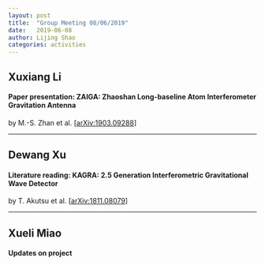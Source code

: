 ```yaml
---
layout: post
title:  "Group Meeting 08/06/2019"
date:   2019-06-08
author: Lijing Shao
categories: activities
---
```




## Xuxiang Li

#### Paper presentation: ZAIGA: Zhaoshan Long-baseline Atom Interferometer Gravitation Antenna

by M.-S. Zhan et al. [[arXiv:1903.09288](https://arxiv.org/abs/1903.09288)]

---

## Dewang Xu

#### Literature reading: KAGRA: 2.5 Generation Interferometric Gravitational Wave Detector

by T. Akutsu et al. [[arXiv:1811.08079](https://arxiv.org/abs/1811.08079)]

---

## Xueli Miao

#### Updates on project
